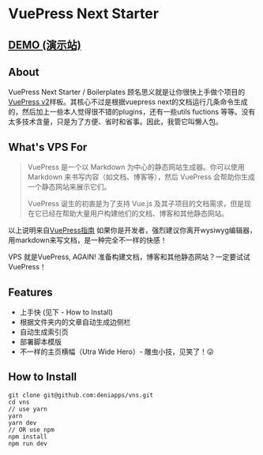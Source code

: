 # VuePress Next Starter

## [DEMO (演示站)](https://deniapps.github.io/vns)

## About
VuePress Next Starter / Boilerplates 顾名思义就是让你很快上手做个项目的[VuePress v2](https://v2.vuepress.vuejs.org/zh/)样板。其核心不过是根据vuepress next的文档运行几条命令生成的，然后加上一些本人觉得很不错的plugins，还有一些utils fuctions 等等。没有太多技术含量，只是为了方便、省时和省事。因此，我管它叫懒人包。

## What's VPS For

> VuePress 是一个以 Markdown 为中心的静态网站生成器。你可以使用 Markdown 来书写内容（如文档、博客等），然后 VuePress 会帮助你生成一个静态网站来展示它们。
>
> VuePress 诞生的初衷是为了支持 Vue.js 及其子项目的文档需求，但是现在它已经在帮助大量用户构建他们的文档、博客和其他静态网站。

以上说明来自[VuePress指南](https://v2.vuepress.vuejs.org/zh/guide/) 如果你是开发者，强烈建议你离开wysiwyg编辑器，用markdown来写文档，是一种完全不一样的快感！

VPS 就是VuePress, AGAIN! 准备构建文档，博客和其他静态网站？一定要试试VuePress！

## Features
- 上手快 (见下 - How to Install)
- 根据文件夹内的文章自动生成边侧栏
- 自动生成索引页
- 部署脚本模版
- 不一样的主页横幅（Utra Wide Hero）- 雕虫小技，见笑了！😜

## How to Install
```shell
git clone git@github.com:deniapps/vns.git
cd vns
// use yarn
yarn
yarn dev
// OR use npm
npm install
npm run dev
```


